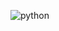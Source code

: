
![python](https://user-images.githubusercontent.com/106162059/233740764-836e5e43-a3ce-42c0-a1f8-932d4969bf89.jpg)
